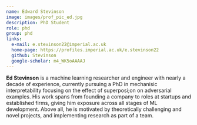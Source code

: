 ```yaml
---
name: Edward Stevinson
image: images/prof_pic_ed.jpg
description: PhD Student
role: phd
group: phd
links:
  e-mail: e.stevinson22@imperial.ac.uk
  home-page: https://profiles.imperial.ac.uk/e.stevinson22
  github: Stevinson
  google-scholar: m4_WK5oAAAAJ  
---
```


<strong>Ed Stevinson</strong> is a machine learning researcher and engineer with nearly a decade of experience, currently pursuing a PhD in mechanisic interpretability focusing on the effect of superposi;on on adversarial examples.
His work spans from founding a company to roles at startups and established firms, giving him exposure across all stages of ML development. Above all, he is motivated by theoretically challenging and novel projects, and implementing research as part of a team.